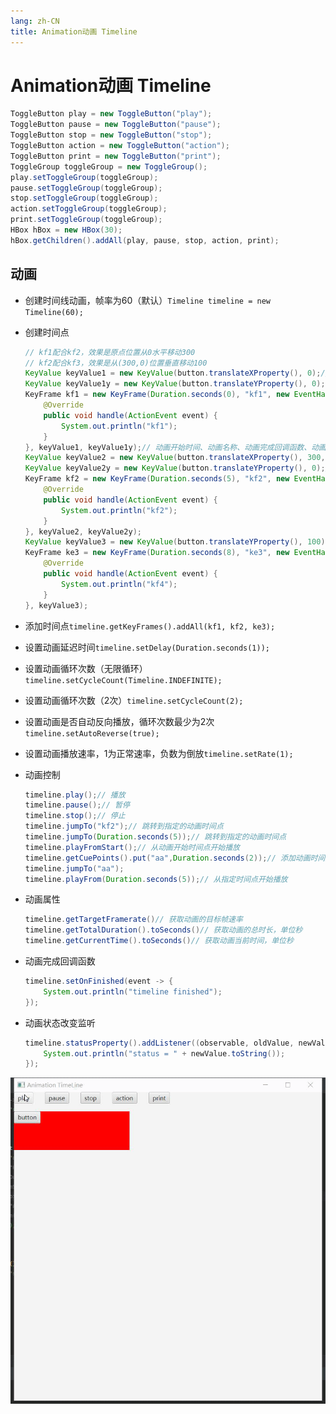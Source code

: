 ```yaml
---
lang: zh-CN
title: Animation动画 Timeline
---
```



# Animation动画 Timeline

```java
ToggleButton play = new ToggleButton("play");  
ToggleButton pause = new ToggleButton("pause");  
ToggleButton stop = new ToggleButton("stop");  
ToggleButton action = new ToggleButton("action");  
ToggleButton print = new ToggleButton("print");  
ToggleGroup toggleGroup = new ToggleGroup();  
play.setToggleGroup(toggleGroup);  
pause.setToggleGroup(toggleGroup);  
stop.setToggleGroup(toggleGroup);  
action.setToggleGroup(toggleGroup);  
print.setToggleGroup(toggleGroup);  
HBox hBox = new HBox(30);  
hBox.getChildren().addAll(play, pause, stop, action, print);
```

## 动画

* 创建时间线动画，帧率为60（默认）`Timeline timeline = new Timeline(60);`

* 创建时间点
  
    ```java
    // kf1配合kf2，效果是原点位置从0水平移动300
    // kf2配合kf3，效果是从(300,0)位置垂直移动100
    KeyValue keyValue1 = new KeyValue(button.translateXProperty(), 0);// 要改变的监视属性，改变后的属性值  
    KeyValue keyValue1y = new KeyValue(button.translateYProperty(), 0);  
    KeyFrame kf1 = new KeyFrame(Duration.seconds(0), "kf1", new EventHandler<ActionEvent>() {  
        @Override  
        public void handle(ActionEvent event) {  
            System.out.println("kf1");  
        }  
    }, keyValue1, keyValue1y);// 动画开始时间、动画名称、动画完成回调函数、动画改变的监视属性  
    KeyValue keyValue2 = new KeyValue(button.translateXProperty(), 300, Interpolator.EASE_BOTH);// 要改变的监视属性，改变后的属性值，缓慢进入与离开  
    KeyValue keyValue2y = new KeyValue(button.translateYProperty(), 0);// 要改变的监视属性，改变后的属性值  
    KeyFrame kf2 = new KeyFrame(Duration.seconds(5), "kf2", new EventHandler<ActionEvent>() {  
        @Override  
        public void handle(ActionEvent event) {  
            System.out.println("kf2");  
        }  
    }, keyValue2, keyValue2y);  
    KeyValue keyValue3 = new KeyValue(button.translateYProperty(), 100);// 要改变的监视属性，改变后的属性值  
    KeyFrame ke3 = new KeyFrame(Duration.seconds(8), "ke3", new EventHandler<ActionEvent>() {  
        @Override  
        public void handle(ActionEvent event) {  
            System.out.println("kf4");  
        }  
    }, keyValue3);
    ```

* 添加时间点`timeline.getKeyFrames().addAll(kf1, kf2, ke3);`

* 设置动画延迟时间`timeline.setDelay(Duration.seconds(1));`

* 设置动画循环次数（无限循环）`timeline.setCycleCount(Timeline.INDEFINITE);`

* 设置动画循环次数（2次）`timeline.setCycleCount(2);`

* 设置动画是否自动反向播放，循环次数最少为2次`timeline.setAutoReverse(true);`

* 设置动画播放速率，1为正常速率，负数为倒放`timeline.setRate(1);`

* 动画控制
  
    ```java
    timeline.play();// 播放
    timeline.pause();// 暂停
    timeline.stop();// 停止
    timeline.jumpTo("kf2");// 跳转到指定的动画时间点  
    timeline.jumpTo(Duration.seconds(5));// 跳转到指定的动画时间点  
    timeline.playFromStart();// 从动画开始时间点开始播放  
    timeline.getCuePoints().put("aa",Duration.seconds(2));// 添加动画时间点  
    timeline.jumpTo("aa");  
    timeline.playFrom(Duration.seconds(5));// 从指定时间点开始播放
    ```

* 动画属性
  
    ```java
    timeline.getTargetFramerate()// 获取动画的目标帧速率
    timeline.getTotalDuration().toSeconds()// 获取动画的总时长，单位秒
    timeline.getCurrentTime().toSeconds()// 获取动画当前时间，单位秒
    ```

* 动画完成回调函数
      
    ```java
    timeline.setOnFinished(event -> {  
        System.out.println("timeline finished");  
    });
    ```

* 动画状态改变监听
      
    ```java
    timeline.statusProperty().addListener((observable, oldValue, newValue) -> {  
        System.out.println("status = " + newValue.toString());  
    });
    ```

![](../assets/VeryCapture_20220619135320.gif)